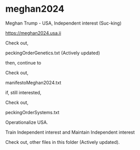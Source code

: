 # meghan2024
Meghan Trump - USA, Independent interest (Suc-king)

https://meghan2024.usa.ii

Check out, 

peckingOrderGenetics.txt (Actively updated)

then, continue to 

Check out, 

manifestoMeghan2024.txt

if, still interested,

Check out,

peckingOrderSystems.txt


Operationalize USA. 

Train Independent interest 
and 
Maintain Independent interest

Check out, other files in this folder (Actively updated).
